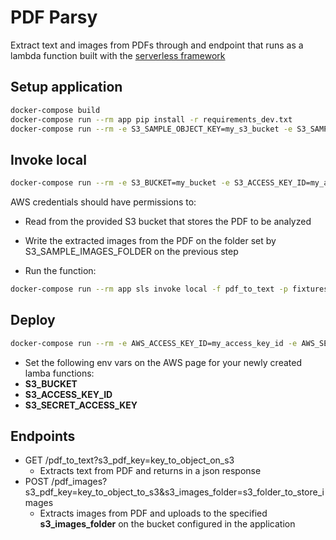 # PDF Parsy

Extract text and images from PDFs through and endpoint that runs as a lambda function built with the [serverless framework](https://www.serverless.com/)

## Setup application

``` bash
docker-compose build
docker-compose run --rm app pip install -r requirements_dev.txt
docker-compose run --rm -e S3_SAMPLE_OBJECT_KEY=my_s3_bucket -e S3_SAMPLE_IMAGES_FOLDER=my_s3_folder app python initial_setup.py
```

## Invoke local

``` bash
docker-compose run --rm -e S3_BUCKET=my_bucket -e S3_ACCESS_KEY_ID=my_access_key_id -e S3_SECRET_ACCESS_KEY=my_aws_secret_access_key app sls invoke local -f pdf_to_text -p fixtures/pdf_input.json
```

AWS credentials should have permissions to:
- Read from the provided S3 bucket that stores the PDF to be analyzed
- Write the extracted images from the PDF on the folder set by S3_SAMPLE_IMAGES_FOLDER on the previous step

- Run the function:

``` bash
docker-compose run --rm app sls invoke local -f pdf_to_text -p fixtures/pdf_input.json
```

## Deploy

``` bash
docker-compose run --rm -e AWS_ACCESS_KEY_ID=my_access_key_id -e AWS_SECRET_ACCESS_KEY=my_aws_secret_access_key app sls deploy --verbose
```

- Set the following env vars on the AWS page for your newly created lamba functions:
- **S3_BUCKET**
- **S3_ACCESS_KEY_ID**
- **S3_SECRET_ACCESS_KEY**

## Endpoints

- GET /pdf_to_text?s3_pdf_key=key_to_object_on_s3
    - Extracts text from PDF and returns in a json response
- POST /pdf_images?s3_pdf_key=key_to_object_to_s3&s3_images_folder=s3_folder_to_store_images
    - Extracts images from PDF and uploads to the specified **s3_images_folder** on the bucket configured in the application
